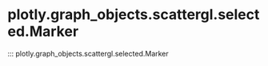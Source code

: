 # plotly.graph_objects.scattergl.selected.Marker

::: plotly.graph_objects.scattergl.selected.Marker

